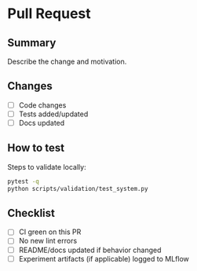 # Pull Request

## Summary

Describe the change and motivation.

## Changes

- [ ] Code changes
- [ ] Tests added/updated
- [ ] Docs updated

## How to test

Steps to validate locally:

```bash
pytest -q
python scripts/validation/test_system.py
```

## Checklist

- [ ] CI green on this PR
- [ ] No new lint errors
- [ ] README/docs updated if behavior changed
- [ ] Experiment artifacts (if applicable) logged to MLflow
